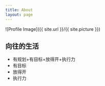 ```yaml
---
title: About
layout: page
---
```

![Profile Image]({{ site.url }}/{{ site.picture }})

## 向往的生活
* 有规划+有目标+放得开+执行力
* 有目标
* 放得开
* 执行力

